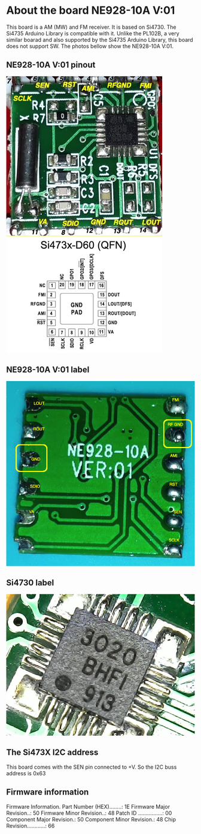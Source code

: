 # About the board NE928-10A V:01 

This board is a AM (MW) and FM receiver. It is based on Si4730. The Si4735 Arduino Library is compatible with it.
Unlike the PL102B, a very similar boarad and also supported by the Si4735 Arduino Library, this board does not support SW. The photos bellow show the NE928-10A V:01.


## NE928-10A V:01 pinout
![NE928-10A V:01 pinout](./NE928_Si4730_00.png)

## NE928-10A V:01 label

![NE928-10A V:01 label](./NE928_Si4730_01.png)


## Si4730 label 

![Si4730 label ](./NE928_Si4730_04.jpg)


## The Si473X I2C address 

This board comes with the SEN pin connected to +V. So the I2C buss address is 0x63


## Firmware information 


Firmware Information.
Part Number (HEX)........: 1E
Firmware Major Revision..: 50
Firmware Minor Revision..: 48
Patch ID ................: 00
Component Major Revision.: 50
Component Minor Revision.: 48
Chip Revision............: 66


